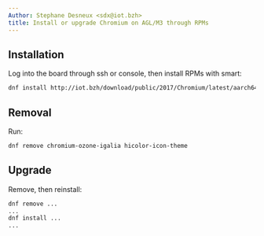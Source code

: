 ```yaml
---
Author: Stephane Desneux <sdx@iot.bzh>
title: Install or upgrade Chromium on AGL/M3 through RPMs
---
```


## Installation

Log into the board through ssh or console, then install RPMs with smart:

```bash
dnf install http://iot.bzh/download/public/2017/Chromium/latest/aarch64/chromium-ozone-igalia-<VERSION>.aarch64.rpm http://iot.bzh/download/public/2017/Chromium/latest/noarch/hicolor-icon-theme-<VERSION>.aarch64.rpm
```


## Removal

Run:

```bash
dnf remove chromium-ozone-igalia hicolor-icon-theme
```

## Upgrade

Remove, then reinstall:

```bash
dnf remove ...
...
dnf install ...
...
```

